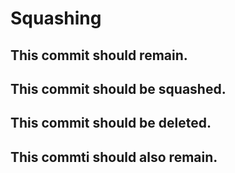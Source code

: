 # Squashing

## This commit should remain.
## This commit should be squashed.
## This commit should be deleted.
## This commti should also remain.
